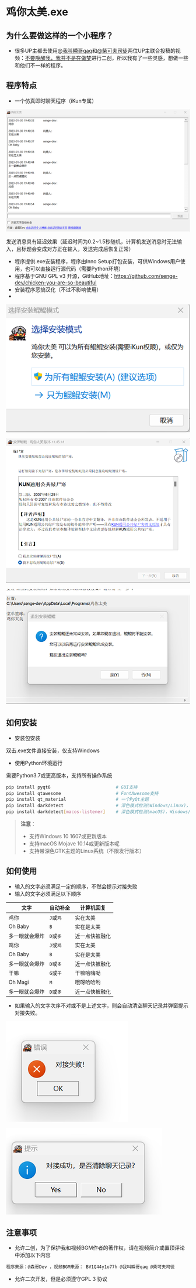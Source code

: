 # 鸡你太美.exe

## 为什么要做这样的一个小程序？

- 很多UP主都去使用[@我叫瞬哥qaq](https://space.bilibili.com/28284160)和[@柴可夫司徒](https://space.bilibili.com/93890857)两位UP主联合投稿的视频：[不要唤醒我，我并不是在做梦](https://www.bilibili.com/video/BV1Q44y1o77h/)进行二创，所以我有了一些灵感，想做一些和他们不一样的程序。

## 程序特点

- 一个仿真即时聊天程序（iKun专属）

![](image/demo.png)

发送消息具有延迟效果（延迟时间为0.2~1.5秒随机，计算机发送消息时无法输入，且标题会变成对方正在输入，发送完成后恢复正常）

- 程序提供.exe安装程序，程序由Inno Setup打包安装，可供Windows用户使用，也可以直接运行源代码（需要Python环境）
- 程序基于GNU GPL v3 开源，GitHub地址：https://github.com/senge-dev/chicken-you-are-so-beautiful
- 安装程序恶搞汉化（不过不影响使用）
- 

![](image/permission.png)

![](image/license.png)

![](image/quit.png)

## 如何安装

- 安装包安装

双击.exe文件直接安装，仅支持Windows

- 使用Python环境运行

需要Python3.7或更高版本，支持所有操作系统

```bash
pip install pyqt6                         # GUI支持
pip install qtawesome                     # FontAwesome支持
pip install qt_material                   # 一个PyQt主题
pip install darkdetect                    # 深色模式检测(Windows/Linux)，macOS不要安装这个包
pip install darkdetect[macos-listener]    # 深色模式检测(macOS)，Windows/Linux不要安装这个包
```

> **注意**：
> - 支持Windows 10 1607或更新版本
> - 支持macOS Mojave 10.14或更新版本呢
> - 支持带深色GTK主题的Linux系统（不限发行版本）

## 如何使用

- 输入的文字必须满足一定的顺序，不然会提示对接失败
- 输入的文字必须满足以下顺序

| 文字           | 自动补全  | 计算机回复     |
| -------------- | --------- | -------------- |
| 鸡你           | `J`或`鸡` | 实在太美       |
| Oh Baby        | `B`       | 实在是太美     |
| 多一眼就会爆炸 | `D`或`多` | 近一点快被融化 |
| 鸡你           | `J`或`鸡` | 实在太美       |
| Oh Baby        | `B`       | 实在是太美     |
| 多一眼就会爆炸 | `D`或`多` | 近一点快被融化 |
| 干嘛           | `G`或`干` | 干嘛哈嗨呦     |
| Oh Magi        | `M`       | 哦呀哈哈哟     |
| 多一眼就会爆炸 | `D`或`多` | 近一点快被融化 |

- 如果输入的文字次序不对或不是上述文字，则会自动清空聊天记录并弹窗提示对接失败。

![](image/error.png)

![](image/success.png)

## 注意事项

- 允许二创，为了保护我和视频BGM作者的著作权，请在视频简介或置顶评论中添加以下内容

```bash
程序来源：@森哥Dev ，视频BGM来源： BV1Q44y1o77h @我叫瞬哥qaq @柴可夫司徒
```

- 允许二次开发，但是必须遵守GPL 3 协议
